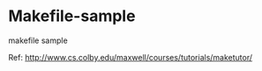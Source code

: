 # Makefile-sample
makefile sample 

Ref: http://www.cs.colby.edu/maxwell/courses/tutorials/maketutor/
